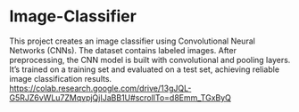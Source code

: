 # Image-Classifier
This project creates an image classifier using Convolutional Neural Networks (CNNs). The dataset contains labeled images. After preprocessing, the CNN model is built with convolutional and pooling layers. It’s trained on a training set and evaluated on a test set, achieving reliable image classification results.
https://colab.research.google.com/drive/13gJQL-G5RJZ6vWLu7ZMqvpjQjIJaBB1U#scrollTo=d8Emm_TGxByQ
